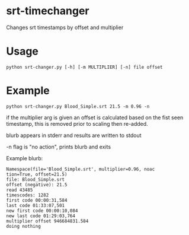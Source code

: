# srt-timechanger

Changes srt timestamps by offset and multiplier

# Usage

```
python srt-changer.py [-h] [-m MULTIPLIER] [-n] file offset
```

# Example

```
python srt-changer.py Blood_Simple.srt 21.5 -m 0.96 -n
```

if the multiplier arg is given an offset is calculated
based on the fist seen timestamp, this is removed prior
to scaling then re-added.

blurb appears in stderr and results are written to stdout

-n flag is "no action", prints blurb and exits

Example blurb:

```
Namespace(file='Blood_Simple.srt', multiplier=0.96, noac
tion=True, offset=21.5)
file: Blood_Simple.srt
offset (negative): 21.5
read 43485
timescodes: 1282
first code 00:00:31,584
last code 01:33:07,501
new first code 00:00:10,084
new last code 01:29:03,764
multiplier offset 946684831.584
doing nothing
```


